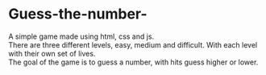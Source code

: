 # Guess-the-number-
A simple game made using html, css and js. <br>
There are three different levels, easy, medium and difficult. With each level with their own set of lives. <br>
The goal of the game is to guess a number, with hits guess higher or lower. 
